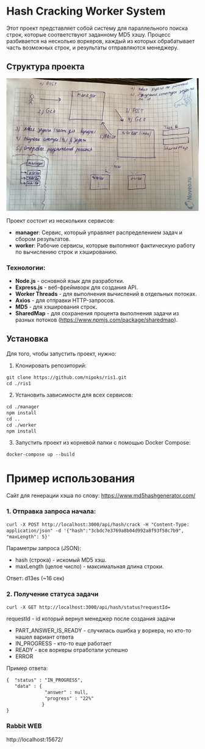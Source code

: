 # Hash Cracking Worker System

Этот проект представляет собой систему для параллельного поиска строк, которые соответствуют заданному MD5 хэшу. Процесс разбивается на несколько воркеров, каждый из которых обрабатывает часть возможных строк, и результаты отправляются менеджеру.

## Структура проекта
![Пример работы](./img/plan.jpg)

Проект состоит из нескольких сервисов:

- **manager**: Сервис, который управляет распределением задач и сбором результатов.
- **worker**: Рабочие сервисы, которые выполняют фактическую работу по вычислению строк и хэшированию.

### Технологии:
- **Node.js** - основной язык для разработки.
- **Express.js** - веб-фреймворк для создания API.
- **Worker Threads** - для выполнения вычислений в отдельных потоках.
- **Axios** - для отправки HTTP-запросов.
- **MD5** - для хэширования строк.
- **SharedMap** - для сохранения процента выполнения задачи из разных потоков (https://www.npmjs.com/package/sharedmap).

## Установка

Для того, чтобы запустить проект, нужно:

1. Клонировать репозиторий:
```
git clone https://github.com/nipoks/ris1.git
cd ./ris1
```
2. Установить зависимости для всех сервисов:

```
cd ./manager
npm install
cd ..
cd ./worker
npm install
```
3. Запустить проект из корневой папки с помощью Docker Compose:

```
docker-compose up --build
```

# Пример использования
Сайт для генерации хэша по слову: https://www.md5hashgenerator.com/
### 1. Отправка запроса начала:
```
curl -X POST http://localhost:3000/api/hash/crack -H "Content-Type: application/json" -d '{"hash":"3cbdc7e3769a8b04d992a8f93f58c7b9", "maxLength": 5}'
```
Параметры запроса (JSON):

* hash (строка) - искомый MD5 хэш.
* maxLength (целое число) - максимальная длина строки.

Ответ: d13es (~16 сек)

### 2. Получение статуса задачи
```
curl -X GET http://localhost:3000/api/hash/status?requestId=
```
requestId - id который вернул менеджер после создания задачи
* PART_ANSWER_IS_READY - случилась ошибка у воркера, но кто-то нашел вариант ответа
* IN_PROGRESS - кто-то еще работает
* READY - все воркеры отработали успешно
* ERROR
  
Пример ответа:
```
{  "status" : "IN_PROGRESS",
   "data" : {
              "answer" : null,
              "progress" : "22%"
             }
}
```

### Rabbit WEB
http://localhost:15672/